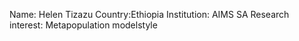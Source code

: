 Name: Helen Tizazu
Country:Ethiopia 
Institution: AIMS SA
Research interest:  Metapopulation modelstyle

